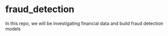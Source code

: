 # fraud_detection
In this repo, we will be investigating financial data and build fraud detection models 
